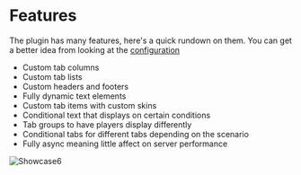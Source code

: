 # Features

The plugin has many features, here's a quick rundown on them. You can get a better idea from looking at the [configuration](/configuration)

* Custom tab columns
* Custom tab lists
* Custom headers and footers
* Fully dynamic text elements
* Custom tab items with custom skins
* Conditional text that displays on certain conditions
* Tab groups to have players display differently
* Conditional tabs for different tabs depending on the scenario
* Fully async meaning little affect on server performance

![Showcase6](../../../assets/img/gif/Showcase6.gif)